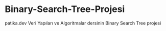 # Binary-Search-Tree-Projesi
patika.dev Veri Yapıları ve Algoritmalar dersinin Binary Search Tree projesi
